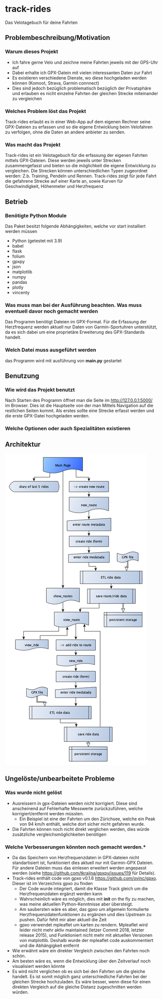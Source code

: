 # track-rides
Das Velotagebuch für deine Fahrten

## Problembeschreibung/Motivation
### Warum dieses Projekt
- Ich fahre gerne Velo und zeichne meine Fahrten jeweils mit der GPS-Uhr auf
- Dabei erhalte ich GPX-Datein mit vielen interessanten Daten zur Fahrt
- Es existieren verschiedene Dienste, wo diese hochgeladen werden können (Komoot, Strava, Garmin connnect)
- Dies sind jedoch bezüglich problematisch bezüglich der Privatsphäre und erlauben es nicht einzelne Fahrten der gleichen Strecke miteinander zu vergleichen

### Welches Problem löst das Projekt
Track-rides erlaubt es in einer Web-App auf dem eigenen Rechner seine GPX-Dateien zu erfassen und so die eigene Entwicklung beim Velofahren zu verfolgen, ohne die Daten an andere anbieter zu senden.

### Was macht das Projekt
Track-rides ist ein Velotagebuch für die erfassung der eigenen Fahrten mittels GPX-Dateien. Diese werden jeweils unter Strecken zusammengefasst und bieten so die möglichkeit die eigene Entwicklung zu vergleichen. 
Die Strecken können unterschiedlichen Typen zugeordnet werden: Z.b. Training, Pendeln und Rennen. Track-rides zeigt für jede Fahrt die gefahrene Strecke auf einer Karte an, sowie Kurven für Geschwindigkeit, Höhenmeter und Herzfrequenz

## Betrieb
### Benötigte Python Module
Das Paket besitzt folgende Abhängigkeiten, welche vor start installiert werden müssen
- Python (getestet mit 3.9)
- babel
- flask
- folium
- gpxpy
- json
- matplotlib
- numpy
- pandas
- plotly
- vincenty

### Was muss man bei der Ausführung beachten. Was muss eventuell davor noch gemacht werden
Das Programm benötigt Dateien im GPX-Format. Für die Erfassung der Herzfrequenz werden aktuell nur Daten von Garmin-Sportuhren unterstützt, da es sich dabei um eine proprietäre Erweiterung des GPX-Standards handelt. 

### Welch Datei muss ausgeführt werden
das Programm wird mit ausführung von **main.py** gestartet 

## Benutzung
### Wie wird das Projekt benutzt
Nach Starten des Programm öffnet man die Seite im http://127.0.0.1:5000/ im Browser. Dies ist die Hauptseite von der man Mittels Navigation auf die restlichen Seiten kommt. Als erstes sollte eine Strecke erfasst werden und die erste GPX-Datei hochgeladen werden.

### Welche Optionen oder auch Spezialitäten existieren


## Architektur
![Diagramm track-rides](docs/pages.png)

## Ungelöste/unbearbeitete Probleme
### Was wurde nicht gelöst
- Ausreissern in gpx-Dateien werden nicht korrigiert. Diese sind anscheinend auf Fehlerhafte Messwerte zurückzuführen, welche korrigiert/entfernt werden müssten.
   - Ein Beispiel ist eine der Fahrten um den Zürichsee, welche ein Peak von 94 km/h enthält, welche dort sicher nicht gefahren wurde.
- Die Fahrten können noch nicht direkt verglichen werden, dies würde zusätzliche vergleichsmöglichkeiten benötigen

### Welche Verbesserungen könnten noch gemacht werden.*

- Da das Speichern von Herzfrequenzdaten in GPX-dateien nicht standartisiert ist, funktioniert dies aktuell nur mit Garmin-GPX Dateien. Für andere Dateien muss das einlesen erweitert werden angepasst werden (siehe https://github.com/tkrajina/gpxpy/issues/119 für Details). 
- Track-rides enthält code von gpxo v0.1.6 https://github.com/ovinc/gpxo. Dieser ist im Verzeichnis gpxo zu finden
   - Der Code wurde integriert, damit die Klasse Track gleich um die Herzfrequenzdaten ergänzt werden kann
   - Wahrscheinlich wäre es möglich, dies mit __init__ on the fly zu machen, was meine aktuellen Python-Kenntnisse aber übersteigt.
   - Am saubersten wäre es aber, das gpxo um allgemein formulierte Herzfrequenzdatenfunktionen zu ergänzen und dies Upstream zu pushen. Dafür fehlt mir aber aktuell die Zeit
   - gpxo verwendet mpleaflet um karten zu rendern. Mpleaflet wird leider nicht mehr aktiv maintained (letzer Commit 2018, letzter release 2015), und Funktioniert nicht mehr mit aktuellen Versionen von matplotlib. Deshalb wurde der mpleaflet code auskommentiert und die Abhängigkeit entfernt 
- Wie erwähnt wäre ein direkter Vergleich zwischen den Fahrten noch schön. 
- Am besten wäre es, wenn die Entwicklung über den Zeitverlauf noch visualisiert werden könnte 
- Es wird nicht verglichen ob es sich bei den Fahrten um die gleiche handelt. Es ist somit möglich ganz unterschiedliche Fahrten bei der gleichen Strecke hochzuladen. Es wäre besser, wenn diese für einen direkten Vergleich auf die gleiche Distanz zugeschnitten werden würden. 